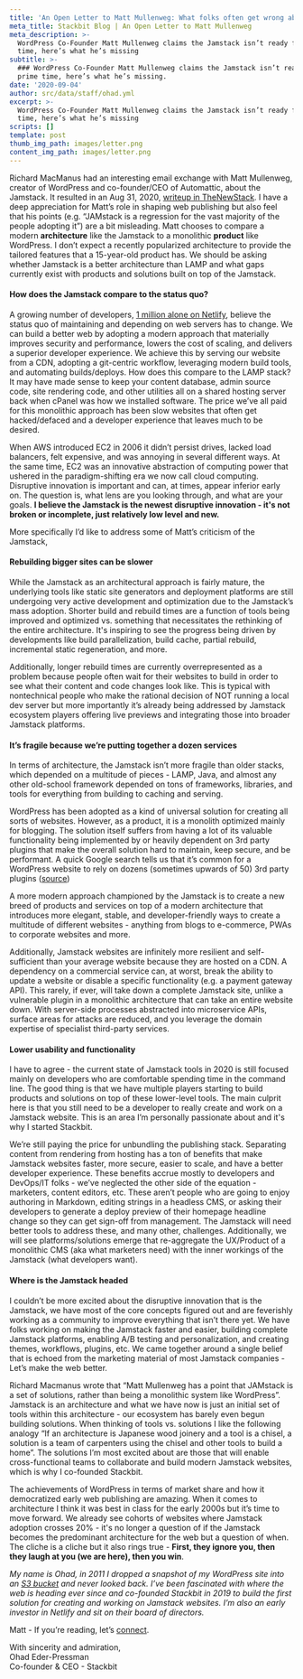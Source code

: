 ```yaml
---
title: 'An Open Letter to Matt Mullenweg: What folks often get wrong about Jamstack'
meta_title: Stackbit Blog | An Open Letter to Matt Mullenweg
meta_description: >-
  WordPress Co-Founder Matt Mullenweg claims the Jamstack isn’t ready for prime
  time, here’s what he’s missing
subtitle: >-
  ### WordPress Co-Founder Matt Mullenweg claims the Jamstack isn’t ready for
  prime time, here’s what he’s missing.
date: '2020-09-04'
author: src/data/staff/ohad.yml
excerpt: >-
  WordPress Co-Founder Matt Mullenweg claims the Jamstack isn’t ready for prime
  time, here’s what he’s missing
scripts: []
template: post
thumb_img_path: images/letter.png
content_img_path: images/letter.png
---
```


Richard MacManus had an interesting email exchange with Matt Mullenweg, creator of WordPress and co-founder/CEO of Automattic, about the Jamstack. It resulted in an Aug 31, 2020, [writeup in TheNewStack](https://thenewstack.io/wordpress-co-founder-matt-mullenweg-is-not-a-fan-of-jamstack/). I have a deep appreciation for Matt’s role in shaping web publishing but also feel that his points (e.g. “JAMstack is a regression for the vast majority of the people adopting it”) are a bit misleading. Matt chooses to compare a modern **architecture** like the Jamstack to a monolithic **product** like WordPress. I don’t expect a recently popularized architecture to provide the tailored features that a 15-year-old product has. We should be asking whether Jamstack is a better architecture than LAMP and what gaps currently exist with products and solutions built on top of the Jamstack.

#### How does the Jamstack compare to the status quo?

A growing number of developers, [1 million alone on Netlify](https://www.netlify.com/blog/2020/08/03/celebrating-1-million-developers-whats-next-for-netlify-and-the-jamstack/), believe the status quo of maintaining and depending on web servers has to change. We can build a better web by adopting a modern approach that materially improves security and performance, lowers the cost of scaling, and delivers a superior developer experience. We achieve this by serving our website from a CDN, adopting a git-centric workflow, leveraging modern build tools, and automating builds/deploys. How does this compare to the LAMP stack? It may have made sense to keep your content database, admin source code, site rendering code, and other utilities all on a shared hosting server back when cPanel was how we installed software. The price we’ve all paid for this monolithic approach has been slow websites that often get hacked/defaced and a developer experience that leaves much to be desired.

When AWS introduced EC2 in 2006 it didn’t persist drives, lacked load balancers, felt expensive, and was annoying in several different ways. At the same time, EC2 was an innovative abstraction of computing power that ushered in the paradigm-shifting era we now call cloud computing. Disruptive innovation is important and can, at times, appear inferior early on. The question is, what lens are you looking through, and what are your goals. **I believe the Jamstack is the newest disruptive innovation - it's not broken or incomplete, just relatively low level and new.**

More specifically I’d like to address some of Matt’s criticism of the Jamstack,

#### Rebuilding bigger sites can be slower

While the Jamstack as an architectural approach is fairly mature, the underlying tools like static site generators and deployment platforms are still undergoing very active development and optimization due to the Jamstack’s mass adoption. Shorter build and rebuild times are a function of tools being improved and optimized vs. something that necessitates the rethinking of the entire architecture. It's inspiring to see the progress being driven by developments like build parallelization, build cache, partial rebuild, incremental static regeneration, and more.

Additionally, longer rebuild times are currently overrepresented as a problem because people often wait for their websites to build in order to see what their content and code changes look like. This is typical with nontechnical people who make the rational decision of NOT running a local dev server but more importantly it’s already being addressed by Jamstack ecosystem players offering live previews and integrating those into broader Jamstack platforms.

#### It’s fragile because we’re putting together a dozen services

In terms of architecture, the Jamstack isn’t more fragile than older stacks, which depended on a multitude of pieces - LAMP, Java, and almost any other old-school framework depended on tons of frameworks, libraries, and tools for everything from building to caching and serving.

WordPress has been adopted as a kind of universal solution for creating all sorts of websites. However, as a product, it is a monolith optimized mainly for blogging. The solution itself suffers from having a lot of its valuable functionality being implemented by or heavily dependent on 3rd party plugins that make the overall solution hard to maintain, keep secure, and be performant. A quick Google search tells us that it’s common for a WordPress website to rely on dozens (sometimes upwards of 50) 3rd party plugins ([source](https://www.wpbeginner.com/opinion/how-many-wordpress-plugins-should-you-install-on-your-site/))

A more modern approach championed by the Jamstack is to create a new breed of products and services on top of a modern architecture that introduces more elegant, stable, and developer-friendly ways to create a multitude of different websites - anything from blogs to e-commerce, PWAs to corporate websites and more.

Additionally, Jamstack websites are infinitely more resilient and self-sufficient than your average website because they are hosted on a CDN. A dependency on a commercial service can, at worst, break the ability to update a website or disable a specific functionality (e.g. a payment gateway API). This rarely, if ever, will take down a complete Jamstack site, unlike a vulnerable plugin in a monolithic architecture that can take an entire website down. With server-side processes abstracted into microservice APIs, surface areas for attacks are reduced, and you leverage the domain expertise of specialist third-party services.

#### Lower usability and functionality

I have to agree - the current state of Jamstack tools in 2020 is still focused mainly on developers who are comfortable spending time in the command line. The good thing is that we have multiple players starting to build products and solutions on top of these lower-level tools. The main culprit here is that you still need to be a developer to really create and work on a Jamstack website. This is an area I’m personally passionate about and it's why I started Stackbit.

We’re still paying the price for unbundling the publishing stack. Separating content from rendering from hosting has a ton of benefits that make Jamstack websites faster, more secure, easier to scale, and have a better developer experience. These benefits accrue mostly to developers and DevOps/IT folks - we’ve neglected the other side of the equation - marketers, content editors, etc. These aren’t people who are going to enjoy authoring in Markdown, editing strings in a headless CMS, or asking their developers to generate a deploy preview of their homepage headline change so they can get sign-off from management. The Jamstack will need better tools to address these, and many other, challenges. Additionally, we will see platforms/solutions emerge that re-aggregate the UX/Product of a monolithic CMS (aka what marketers need) with the inner workings of the Jamstack (what developers want).

#### Where is the Jamstack headed

I couldn’t be more excited about the disruptive innovation that is the Jamstack, we have most of the core concepts figured out and are feverishly working as a community to improve everything that isn’t there yet. We have folks working on making the Jamstack faster and easier, building complete Jamstack platforms, enabling A/B testing and personalization, and creating themes, workflows, plugins, etc. We came together around a single belief that is echoed from the marketing material of most Jamstack companies - Let’s make the web better.

Richard Macmanus wrote that “Matt Mullenweg has a point that JAMstack is a set of solutions, rather than being a monolithic system like WordPress”. Jamstack is an architecture and what we have now is just an initial set of tools within this architecture - our ecosystem has barely even begun building solutions. When thinking of tools vs. solutions I like the following analogy “If an architecture is Japanese wood joinery and a tool is a chisel, a solution is a team of carpenters using the chisel and other tools to build a home”. The solutions I’m most excited about are those that will enable cross-functional teams to collaborate and build modern Jamstack websites, which is why I co-founded Stackbit.

The achievements of WordPress in terms of market share and how it democratized early web publishing are amazing. When it comes to architecture I think it was best in class for the early 2000s but it’s time to move forward. We already see cohorts of websites where Jamstack adoption crosses 20% - it's no longer a question of if the Jamstack becomes the predominant architecture for the web but a question of when. The cliche is a cliche but it also rings true - **First, they ignore you, then they laugh at you (we are here), then you win**.

_My name is Ohad, in 2011 I dropped a snapshot of my WordPress site into an [S3 bucket](https://bit.ly/3cIPYOP) and never looked back. I’ve been fascinated with where the web is heading ever since and co-founded Stackbit in 2019 to build the first solution for creating and working on Jamstack websites. I’m also an early investor in Netlify and sit on their board of directors._

Matt - If you’re reading, let’s [connect](https://twitter.com/ohadpr).

With sincerity and admiration,  
Ohad Eder-Pressman  
Co-founder & CEO - Stackbit
